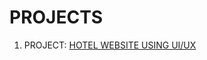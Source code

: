 # PROJECTS
1. PROJECT: [HOTEL WEBSITE USING UI/UX](https://www.canva.com/design/DAGIq3OqnRM/GYtdP6tfdcAs62uNdLqeNA/edit)
